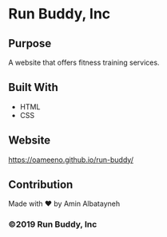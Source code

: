 # Run Buddy, Inc

## Purpose
A website that offers fitness training services. 

## Built With
* HTML
* CSS

## Website
https://oameeno.github.io/run-buddy/

## Contribution
Made with ❤️ by Amin Albatayneh

### ©️2019 Run Buddy, Inc 
